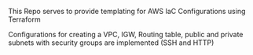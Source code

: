 This Repo serves to provide templating for AWS IaC Configurations using Terraform

Configurations for creating a VPC, IGW, Routing table, public and private subnets with security groups are implemented (SSH and HTTP)
